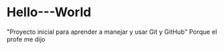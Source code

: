 # Hello---World
"Proyecto inicial para aprender a manejar y usar Git y GitHub" Porque el profe me dijo
